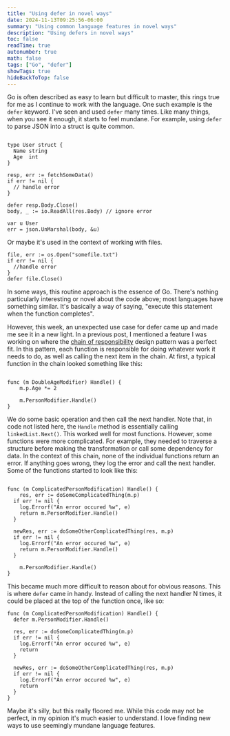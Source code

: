 ```yaml
---
title: "Using defer in novel ways"
date: 2024-11-13T09:25:56-06:00
summary: "Using common language features in novel ways"
description: "Using defers in novel ways"
toc: false
readTime: true
autonumber: true
math: false
tags: ["Go", "defer"]
showTags: true
hideBackToTop: false
---
```


Go is often described as easy to learn but difficult to master, this rings true for me as I continue to work with the language. One such example is the `defer` keyword. I've seen and used `defer` many times. Like many things, when you see it enough, it starts to feel mundane. For example, using `defer` to parse JSON into a struct is quite common.

```golang

type User struct {
  Name string
  Age  int
}

resp, err := fetchSomeData()
if err != nil {
  // handle error
}

defer resp.Body.Close()
body, _ := io.ReadAll(res.Body) // ignore error

var u User
err = json.UnMarshal(body, &u)

```

Or maybe it's used in the context of working with files.

```golang
file, err := os.Open("somefile.txt")
if err != nil {
  //handle error
}
defer file.Close()

```
In some ways, this routine approach is the essence of Go. There's nothing particularly interesting or novel about the code above; most languages have something similar. It's basically a way of saying, "execute this statement when the function completes".

However, this week, an unexpected use case for defer came up and made me see it in a new light. In a previous post, I mentioned a feature I was working on where the [chain of responsibility](https://en.wikipedia.org/wiki/Chain-of-responsibility_pattern) design pattern was a perfect fit. In this pattern, each function is responsible for doing whatever work it needs to do, as well as calling the next item in the chain. At first, a typical function in the chain looked something like this:

```golang

func (m DoubleAgeModifier) Handle() {
	m.p.Age *= 2

	m.PersonModifier.Handle()
}

```
We do some basic operation and then call the next handler. Note that, in code not listed here, the `Handle` method is essentially calling `linkedList.Next()`. This worked well for most functions. However, some functions were more complicated. For example, they needed to traverse a structure before making the transformation or call some dependency for data. In the context of this chain, none of the individual functions return an error. If anything goes wrong, they log the error and call the next handler. Some of the functions started to look like this:

```golang

func (m ComplicatedPersonModification) Handle() {
	res, err := doSomeComplicatedThing(m.p)
  if err != nil {
    log.Errorf("An error occured %w", e)
    return m.PersonModifier.Handle()
  }

  newRes, err := doSomeOtherComplicatedThing(res, m.p)
  if err != nil {
    log.Errorf("An error occured %w", e)
    return m.PersonModifier.Handle()
  }

	m.PersonModifier.Handle()
}

```

This became much more difficult to reason about for obvious reasons. This is where `defer` came in handy. Instead of calling the next handler N times, it could be placed at the top of the function once, like so:

```golang
func (m ComplicatedPersonModification) Handle() {
  defer m.PersonModifier.Handle()

  res, err := doSomeComplicatedThing(m.p)
  if err != nil {
    log.Errorf("An error occured %w", e)
    return
  }

  newRes, err := doSomeOtherComplicatedThing(res, m.p)
  if err != nil {
    log.Errorf("An error occured %w", e)
    return
  }
}
```

Maybe it's silly, but this really floored me. While this code may not be perfect, in my opinion it's much easier to understand. I love finding new ways to use seemingly mundane language features.
